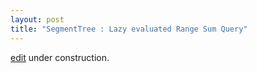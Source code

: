 ```yaml
---
layout: post
title: "SegmentTree : Lazy evaluated Range Sum Query"
---
```


[edit](https://github.com/harufujimoto/harufujimoto.github.io/edit/master/_posts/data_structure/segtree/2020-09-01-lazy_rsq.md)
under construction.



